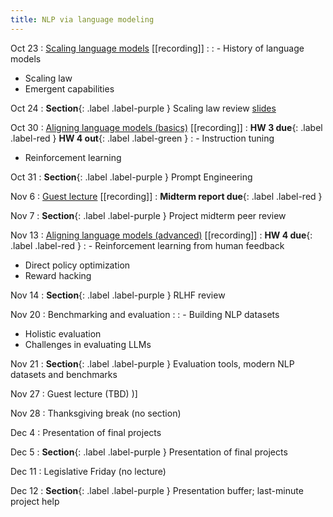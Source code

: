 ```yaml
---
title: NLP via language modeling 
---
```


Oct 23
: [Scaling language models](https://nyu-cs2590.github.io/course-material/fall2024/lecture/lec08/main.pdf) [[recording]]
  : 
: - History of language models 
  - Scaling law
  - Emergent capabilities

Oct 24
: **Section**{: .label .label-purple } Scaling law review [slides](https://github.com/nyu-cs2590/course-material/blob/gh-pages/fall2024/section/sec08/Scaling%20LLM%20Training.pptx)

Oct 30
: [Aligning language models (basics)](https://nyu-cs2590.github.io/course-material/fall2024/lecture/lec09/main.pdf) [[recording]]
  : **HW 3 due**{: .label .label-red }
    **HW 4 out**{: .label .label-green }
: - Instruction tuning
  - Reinforcement learning

Oct 31
: **Section**{: .label .label-purple } Prompt Engineering

Nov 6 
: [Guest lecture]() [[recording]]
  :  **Midterm report due**{: .label .label-red }

Nov 7 
: **Section**{: .label .label-purple } Project midterm peer review 

Nov 13
: [Aligning language models (advanced)]() [[recording]]
  : **HW 4 due**{: .label .label-red } 
: - Reinforcement learning from human feedback
  - Direct policy optimization
  - Reward hacking

Nov 14
: **Section**{: .label .label-purple } RLHF review

Nov 20
: Benchmarking and evaluation 
  :
: - Building NLP datasets
  - Holistic evaluation
  - Challenges in evaluating LLMs

Nov 21
: **Section**{: .label .label-purple } Evaluation tools, modern NLP datasets and benchmarks

Nov 27
: Guest lecture (TBD) 
)]

Nov 28
: Thanksgiving break (no section) 

Dec 4
: Presentation of final projects 

Dec 5
: **Section**{: .label .label-purple } Presentation of final projects

Dec 11
: Legislative Friday (no lecture)

Dec 12
: **Section**{: .label .label-purple } Presentation buffer; last-minute project help 
